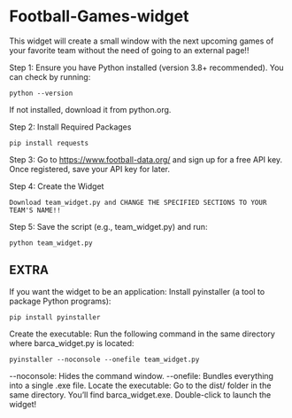 # Football-Games-widget
This widget will create a small window with the next upcoming games of your favorite team without the need of going to an external page!!

Step 1:
  Ensure you have Python installed (version 3.8+ recommended). You can check by running:
  
    python --version
    
  If not installed, download it from python.org.
    
Step 2: 
  Install Required Packages
  
    pip install requests
    
Step 3:
  Go to https://www.football-data.org/ and sign up for a free API key.
  Once registered, save your API key for later.

Step 4: Create the Widget
    
    Download team_widget.py and CHANGE THE SPECIFIED SECTIONS TO YOUR TEAM'S NAME!!

Step 5:
  Save the script (e.g., team_widget.py) and run:
  
    python team_widget.py


## EXTRA ##
If you want the widget to be an application:
  Install pyinstaller (a tool to package Python programs):
  
    pip install pyinstaller
Create the executable:
  Run the following command in the same directory where barca_widget.py is located:

    pyinstaller --noconsole --onefile team_widget.py
    
  --noconsole: Hides the command window.
  --onefile: Bundles everything into a single .exe file.
Locate the executable:
  Go to the dist/ folder in the same directory.
  You’ll find barca_widget.exe. Double-click to launch the widget!
